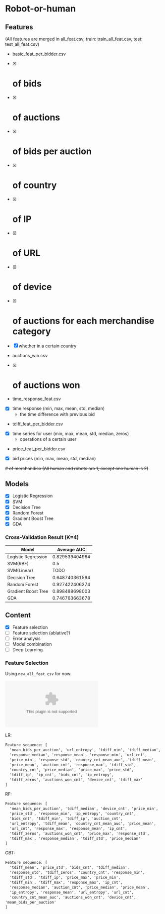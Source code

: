 # Robot-or-human

## Features
(All features are merged in all_feat.csv, train: train_all_feat.csv, test: test_all_feat.csv)

- basic_feat_per_bidder.csv
- [x] # of bids
- [x] # of auctions
- [x] # of bids per auction
- [x] # of country
- [x] # of IP
- [x] # of URL
- [x] # of device
- [x] # of auctions for each merchandise category
- [x] whether in a certain country
- auctions_win.csv
- [x] # of auctions won
- time_response_feat.csv
- [x] time response (min, max, mean, std, median)
  - the time difference with previous bid
- tdiff_feat_per_bidder.csv
- [x] time series for user (min, max, mean, std, median, zeros)
  - operations of a certain user
- price_feat_per_bidder.csv
- [x] bid prices (min, max, mean, std, median)

~~# of merchandise (All human and robots are 1, except one human is 2)~~



## Models
- [x] Logistic Regression
- [x] SVM
- [x] Decision Tree
- [x] Random Forest
- [x] Gradient Boost Tree
- [x] GDA

### Cross-Validation Result (K=4)
Model  | Average AUC
--|--
Logistic Regression|0.829539404964
SVM(RBF)|0.5
SVM(Linear)|TODO
Decision Tree|0.648740361594
Random Forest|0.927422406274
Gradient Boost Tree|0.898488698003
GDA|0.746763663678


## Content
- [x] Feature selection
- [ ] Feature selection (ablative?)
- [ ] Error analysis
- [ ] Model combination
- [ ] Deep Learning

### Feature Selection

Using `new_all_feat.csv` for now.

![alt text](./img/feature-selection-summary.eps "Feature Selection")

LR:
```
Feature sequence: [
  'mean_bids_per_auction', 'url_entropy', 'tdiff_min', 'tdiff_median', 
  'response_median', 'response_mean', 'response_min', 'url_cnt', 
  'price_min', 'response_std', 'country_cnt_mean_auc', 'tdiff_mean', 
  'price_mean', 'auction_cnt', 'response_max', 'tdiff_std', 
  'country_cnt', 'price_median', 'price_max', 'price_std', 
  'tdiff_ip', 'ip_cnt', 'bids_cnt', 'ip_entropy', 
  'tdiff_zeros', 'auctions_won_cnt', 'device_cnt', 'tdiff_max'
]
```
RF:
```
Feature sequence: [
  'mean_bids_per_auction', 'tdiff_median', 'device_cnt', 'price_min', 
  'price_std', 'response_min', 'ip_entropy', 'country_cnt', 
  'bids_cnt', 'tdiff_min', 'tdiff_ip', 'auction_cnt', 
  'url_entropy', 'tdiff_mean', 'country_cnt_mean_auc', 'price_mean', 
  'url_cnt', 'response_max', 'response_mean', 'ip_cnt', 
  'tdiff_zeros', 'auctions_won_cnt', 'price_max', 'response_std', 
  'tdiff_max', 'response_median', 'tdiff_std', 'price_median'
]
```

GBT:
```
Feature sequence: [
  'tdiff_mean', 'price_std', 'bids_cnt', 'tdiff_median', 
  'response_std', 'tdiff_zeros', 'country_cnt', 'response_min', 
  'tdiff_std', 'tdiff_ip', 'price_max', 'price_min', 
  'tdiff_min', 'tdiff_max', 'response_max', 'ip_cnt', 
  'response_median', 'auction_cnt', 'price_median', 'price_mean', 
  'ip_entropy', 'response_mean', 'url_entropy', 'url_cnt', 
  'country_cnt_mean_auc', 'auctions_won_cnt', 'device_cnt', 'mean_bids_per_auction'
]
```

